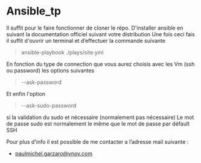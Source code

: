 # Ansible_tp

Il suffit pour le faire fonctionner de cloner  le répo. 
D'installer ansible en suivant la documentation officiel suivant votre distribution
Une fois ceci fais il suffit d'ouvrir un terminal et d’effectuer la commande suivante
> ansible-playbook ./plays/site.yml 

En fonction du type de connection que vous aurez choisis avec les Vm (ssh ou password) les options suivantes
> --ask-password

Et enfin l'option 
> --ask-sudo-password

si la validation du sudo et nécessaire (normalement pas nécessaire)
Le mot de passe sudo est normalement le même que le mot de passe par défault SSH

Pour plus d'info il est possible de me contacter a l’adresse mail suivante :

 - paulmichel.garzaro@ynov.com